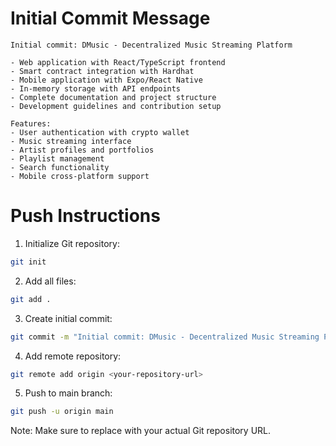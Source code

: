 # Initial Commit Message

```
Initial commit: DMusic - Decentralized Music Streaming Platform

- Web application with React/TypeScript frontend
- Smart contract integration with Hardhat
- Mobile application with Expo/React Native
- In-memory storage with API endpoints
- Complete documentation and project structure
- Development guidelines and contribution setup

Features:
- User authentication with crypto wallet
- Music streaming interface
- Artist profiles and portfolios
- Playlist management
- Search functionality
- Mobile cross-platform support
```

# Push Instructions

1. Initialize Git repository:
```bash
git init
```

2. Add all files:
```bash
git add .
```

3. Create initial commit:
```bash
git commit -m "Initial commit: DMusic - Decentralized Music Streaming Platform"
```

4. Add remote repository:
```bash
git remote add origin <your-repository-url>
```

5. Push to main branch:
```bash
git push -u origin main
```

Note: Make sure to replace <your-repository-url> with your actual Git repository URL.
